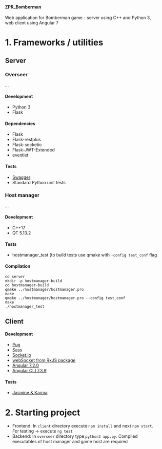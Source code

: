 #### ZPR_Bomberman
Web application for Bomberman game - server using C++ and Python 3, web client using Angular 7

# 1. Frameworks / utilities
## Server
### Overseer
...
#### Development
* Python 3
* Flask

#### Dependencies
* Flask
* Flask-restplus
* Flask-socketio
* Flask-JWT-Extended
* eventlet

#### Tests
* [Swagger](https://swagger.io/)
* Standard Python unit tests

### Host manager 
...
#### Development
* C++17
* QT 5.13.2

#### Tests
* hostmanager_test (to build tests use qmake with `-config test_conf` flag

#### Compilation
```
cd server
mkdir -p hostmanager-build
cd hostmanager-build
qmake ../hostmanager/hostmanager.pro
make
qmake ../hostmanager/hostmanager.pro --config test_conf
make
./hostmanager_test
```

## Client
#### Development
* [Pug](https://pugjs.org)  
* [Sass](https://sass-lang.com/)
* [Socket.io](https://socket.io/)
* [webSocket from RxJS package](https://rxjs-dev.firebaseapp.com/api/webSocket)
* [Angular 7.2.0](https://angular.io/)   
* [Angular CLI 7.3.9](https://cli.angular.io/)  

#### Tests
* [Jasmine & Karma](https://jasmine.github.io/)

# 2. Starting project
- Frontend: In `client` directory execute `npm install` and next `npm start`. For testing -> execute `ng test` 
- Backend: In `overseer` directory type `python3 app.py`. Compiled executables of host manager and game host are required
